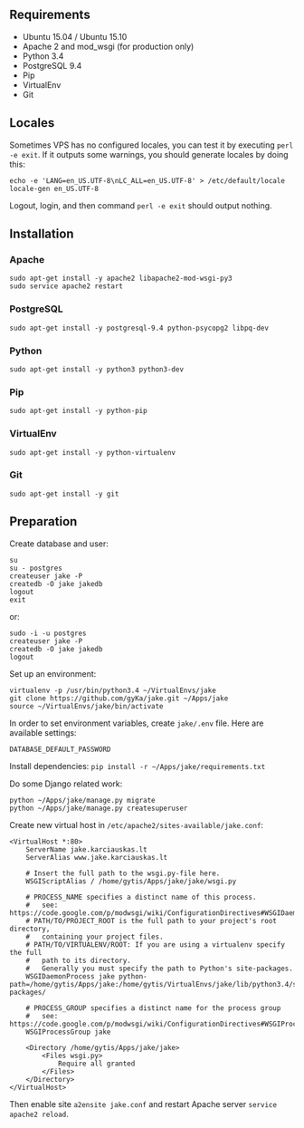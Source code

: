 ## Requirements

* Ubuntu 15.04 / Ubuntu 15.10
* Apache 2 and mod_wsgi (for production only)
* Python 3.4
* PostgreSQL 9.4
* Pip
* VirtualEnv
* Git

## Locales

Sometimes VPS has no configured locales, you can test it by executing
`perl -e exit`. If it outputs some warnings, you should generate locales
by doing this:

```
echo -e 'LANG=en_US.UTF-8\nLC_ALL=en_US.UTF-8' > /etc/default/locale
locale-gen en_US.UTF-8
```

Logout, login, and then command `perl -e exit` should output nothing.

## Installation

### Apache

```
sudo apt-get install -y apache2 libapache2-mod-wsgi-py3
sudo service apache2 restart
```

### PostgreSQL

`sudo apt-get install -y postgresql-9.4 python-psycopg2 libpq-dev`

### Python

`sudo apt-get install -y python3 python3-dev`

### Pip

`sudo apt-get install -y python-pip`

### VirtualEnv

`sudo apt-get install -y python-virtualenv`

### Git

`sudo apt-get install -y git`

## Preparation

Create database and user:

```
su
su - postgres
createuser jake -P
createdb -O jake jakedb
logout
exit
```

or:

```
sudo -i -u postgres
createuser jake -P
createdb -O jake jakedb
logout
```

Set up an environment:

```
virtualenv -p /usr/bin/python3.4 ~/VirtualEnvs/jake
git clone https://github.com/gyKa/jake.git ~/Apps/jake
source ~/VirtualEnvs/jake/bin/activate
```

In order to set environment variables, create `jake/.env` file.
Here are available settings:

```
DATABASE_DEFAULT_PASSWORD
```

Install dependencies: `pip install -r ~/Apps/jake/requirements.txt`

Do some Django related work:

```
python ~/Apps/jake/manage.py migrate
python ~/Apps/jake/manage.py createsuperuser
```

Create new virtual host in `/etc/apache2/sites-available/jake.conf`:

```
<VirtualHost *:80>
    ServerName jake.karciauskas.lt
    ServerAlias www.jake.karciauskas.lt

    # Insert the full path to the wsgi.py-file here.
    WSGIScriptAlias / /home/gytis/Apps/jake/jake/wsgi.py

    # PROCESS_NAME specifies a distinct name of this process.
    #   see: https://code.google.com/p/modwsgi/wiki/ConfigurationDirectives#WSGIDaemonProcess
    # PATH/TO/PROJECT_ROOT is the full path to your project's root directory,
    #   containing your project files.
    # PATH/TO/VIRTUALENV/ROOT: If you are using a virtualenv specify the full
    #   path to its directory.
    #   Generally you must specify the path to Python's site-packages.
    WSGIDaemonProcess jake python-path=/home/gytis/Apps/jake:/home/gytis/VirtualEnvs/jake/lib/python3.4/site-packages/

    # PROCESS_GROUP specifies a distinct name for the process group
    #   see: https://code.google.com/p/modwsgi/wiki/ConfigurationDirectives#WSGIProcessGroup
    WSGIProcessGroup jake

    <Directory /home/gytis/Apps/jake/jake>
        <Files wsgi.py>
            Require all granted
        </Files>
    </Directory>
</VirtualHost>
```

Then enable site `a2ensite jake.conf` and restart Apache server
`service apache2 reload`.
